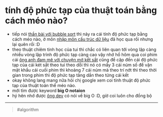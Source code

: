 # tính độ phức tạp của thuật toán bằng cách méo nào?

- tiếp nói [thần bài với bubble sort](20211119175402.md) thì nảy ra cái tính độ phức tạp bằng cách méo nào, ở môn [nhập môn cấu trúc dữ liệu](../personal/20211009133511.md) đã học qua rồi nhưng lại quên rồi :D
- theo thuật chiêm tinh học của tui thì chắc có liên quan tới vòng lập càng nhiều vòng lập trình độ phức tạp càng cao vậy nhớ hồ hôm qua coi phim cái [ông anh đam mê với chuyện mở kết sắt](20211119184949.md) cũng đề cặp đến cái độ phức tạp của cái két sắt theo tui theo dỗi thì nó có mấy 3 cái núm số để vặn mật khẩu cái cuối phim thì khoảng 7 cái núm mà theo trí nớt thì theo thời gian trong phim thì độ phức tạp tăng dần theo từng cái kết
- okay không lang mang nữa hỏi chị google xem coi tính thuật độ phức tạp của thuật toán thể méo nào.
- mới tỉm được keyword **big O notaion**
- hý hên nhớ được [ông dev](202109112225.md) có nói về big O :D, giờ coi luôn cho đồng bộ

---

> #algorithm
